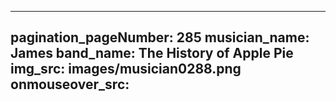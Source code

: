 ------
pagination_pageNumber: 285
musician_name: James
band_name: The History of Apple Pie
img_src: images/musician0288.png
onmouseover_src: 
------